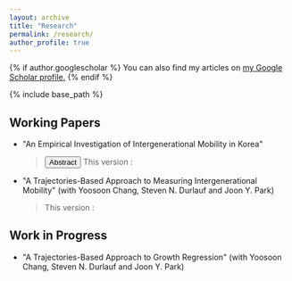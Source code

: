 ```yaml
---
layout: archive
title: "Research"
permalink: /research/
author_profile: true
---
```


{% if author.googlescholar %}
  You can also find my articles on <u><a href="{{author.googlescholar}}">my Google Scholar profile</a>.</u>
{% endif %}

{% include base_path %}

Working Papers
-----
* "An Empirical Investigation of Intergenerational Mobility in Korea" 
  > <button onclick="window.location.href='https://bing.com';"> Abstract </button>
  > This version : 
* "A Trajectories-Based Approach to Measuring Intergenerational Mobility" (with Yoosoon Chang, Steven N. Durlauf and Joon Y. Park)
  > This version : 


Work in Progress
-----
* "A Trajectories-Based Approach to Growth Regression" (with Yoosoon Chang, Steven N. Durlauf and Joon Y. Park)

